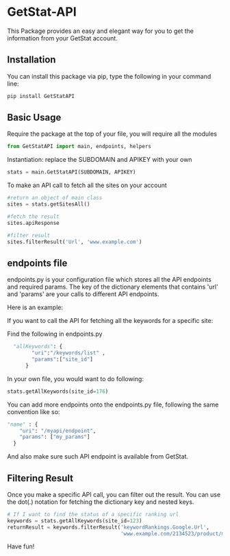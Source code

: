 # GetStat-API
This Package provides an easy and elegant way for you to get the information from your GetStat account.

## Installation
You can install this package via pip, type the following in your command line:

```bash
pip install GetStatAPI

``` 

## Basic Usage

Require the package at the top of your file,  you will require all the modules

```python
from GetStatAPI import main, endpoints, helpers
```

Instantiation:
replace the SUBDOMAIN and APIKEY with your own
```Python
stats = main.GetStatAPI(SUBDOMAIN, APIKEY)
```

To make an API call to fetch all the sites on your account
```python
#return an object of main class
sites = stats.getSitesAll()

#fetch the result
sites.apiResponse

#filter result
sites.filterResult('Url', 'www.example.com')

```

## endpoints file
endpoints.py is your configuration file which stores all the API endpoints and required params.
The key of the dictionary elements that contains 'url' and 'params' are your calls to different API endpoints.

Here is an example:

If you want to call the API for fetching all the keywords for a specific site:

Find the following in endpoints.py
```python
  "allKeywords": {
        "uri":"/keywords/list" ,
        "params":["site_id"]
      }
```
In your own file, you would want to do following:
```python
stats.getAllKeywords(site_id=176)

```

You can add more endpoints onto the endpoints.py file, following the same convention like so:
```python
"name" : { 
    "uri": "/myapi/endpoint",
    "params": ["my_params"]
  }
```
And also make sure such API endpoint is available from GetStat.


## Filtering Result
Once you make a specific API call, you can filter out the result. You can use the dot(.) notation for fetching the dictionary key and nested keys.
```python
# If I want to find the status of a specific ranking url
keywords = stats.getAllKeywords(site_id=123)
returnResult = keywords.filterResult('keywordRankings.Google.Url', 
                                     'www.example.com/2134523/product/my-cool-product')
```
Have fun!

